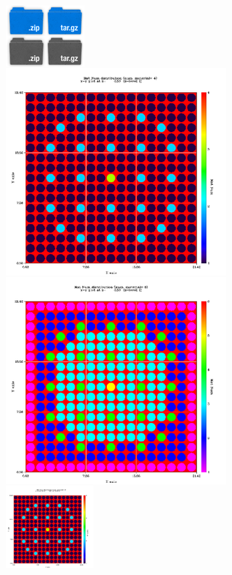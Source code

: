 ![](images/sprite_download.png?raw=true)
![](typea/typ_z1cm.png?raw=true)
![](typeb/typ_z1cm.png?raw=true)
<img src="typea/typ_z1cm.png" alt="Type A" style="width: 200px;"/>
